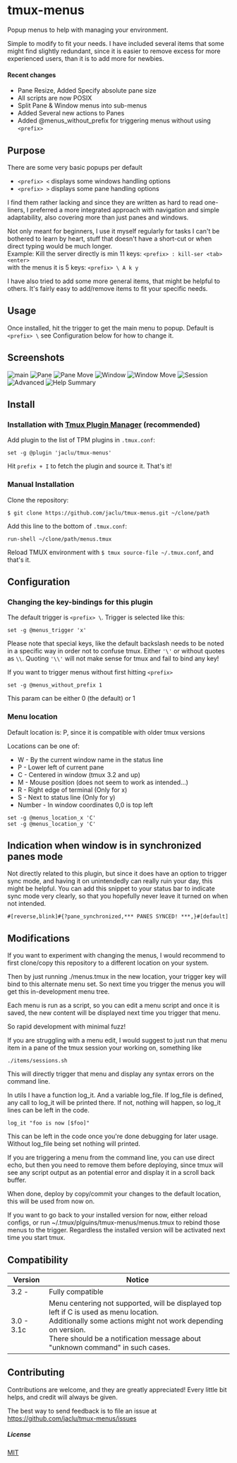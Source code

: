 # tmux-menus

Popup menus to help with managing your environment.

Simple to modify to fit your needs. I have included several items that some might find slightly redundant, since it is easier to remove excess for more experienced users, than it is to add more for newbies.

#### Recent changes

-   Pane Resize, Added Specify absolute pane size
-   All scripts are now POSIX
-   Split Pane & Window menus into sub-menus
-   Added Several new actions to Panes
-   Added @menus_without_prefix for triggering menus without using `<prefix>`

## Purpose

There are some very basic popups per default<br>

-   `<prefix> <` displays some windows handling options
-   `<prefix> >` displays some pane handling options

I find them rather lacking and since they are written as hard to read one-liners, I preferred a more integrated approach with navigation and simple adaptability, also covering more than just panes and windows.

Not only meant for beginners, I use it myself regularly for tasks I can't be bothered to learn by heart, stuff that doesn't have a short-cut or when direct typing would be much longer.<br>
Example: Kill the server directly is min 11 keys: `<prefix> : kill-ser <tab> <enter>` <br>
with the menus it is 5 keys: `<prefix> \ A k y ` <br>

I have also tried to add some more general items, that might be helpful to others. It's fairly easy to add/remove items to fit your specific needs.

## Usage

Once installed, hit the trigger to get the main menu to popup.
Default is `<prefix> \` see Configuration below for how to change it.

## Screenshots

![main](https://user-images.githubusercontent.com/5046648/160180597-408cc73e-1495-48ef-87f6-9890aebf7209.png)
![Pane](https://user-images.githubusercontent.com/5046648/160180873-d8f20bd6-f650-490e-a6d0-41f61198e3c3.png)
![Pane Move](https://user-images.githubusercontent.com/5046648/160180947-5490d40c-67be-4cc0-ba87-7f5f8aa1e951.png)
![Window](https://user-images.githubusercontent.com/5046648/160181041-d9e7be3f-8d47-46c1-972c-df3e2b325682.png)
![Window Move](https://user-images.githubusercontent.com/5046648/160181115-ed8db448-d0f2-4753-a90c-8045006f4a79.png)
![Session](https://user-images.githubusercontent.com/5046648/160181163-7917147d-89e7-4d75-945d-e2e7ef59b71d.png)
![Advanced](https://user-images.githubusercontent.com/5046648/160181219-e5f514ee-a874-4f18-ac12-34c12bf9f1c7.png)
![Help Summary](https://user-images.githubusercontent.com/5046648/160181272-26f4249f-6424-4ed2-9509-89e5dca7234f.png)

## Install

### Installation with [Tmux Plugin Manager](https://github.com/tmux-plugins/tpm) (recommended)

Add plugin to the list of TPM plugins in `.tmux.conf`:

    set -g @plugin 'jaclu/tmux-menus'

Hit `prefix + I` to fetch the plugin and source it. That's it!

### Manual Installation

Clone the repository:

    $ git clone https://github.com/jaclu/tmux-menus.git ~/clone/path

Add this line to the bottom of `.tmux.conf`:

    run-shell ~/clone/path/menus.tmux

Reload TMUX environment with `$ tmux source-file ~/.tmux.conf`, and that's it.

## Configuration

### Changing the key-bindings for this plugin

The default trigger is `<prefix> \`. Trigger is selected like this:

```
set -g @menus_trigger 'x'
```

Please note that special keys, like the default backslash needs to be noted in a specific way in order not to confuse tmux.
Either `'\'` or without quotes as `\\`. Quoting `'\\'` will not make sense for tmux and fail to bind any key!

If you want to trigger menus without first hitting `<prefix>`

```
set -g @menus_without_prefix 1
```

This param can be either 0 (the default) or 1

### Menu location

Default location is: P, since it is compatible with older tmux versions

Locations can be one of:

-   W - By the current window name in the status line
-   P - Lower left of current pane
-   C - Centered in window (tmux 3.2 and up)
-   M - Mouse position (does not seem to work as intended...)
-   R - Right edge of terminal (Only for x)
-   S - Next to status line (Only for y)
-   Number - In window coordinates 0,0 is top left

```tmux
set -g @menus_location_x 'C'
set -g @menus_location_y 'C'
```

## Indication when window is in synchronized panes mode

Not directly related to this plugin, but since it does have an option to trigger sync mode, and having it on unintendedly can really ruin your day, this might be helpful. You can add this snippet to your status bar to indicate sync mode very clearly, so that you hopefully never leave it turned on when not intended.

```
#[reverse,blink]#{?pane_synchronized,*** PANES SYNCED! ***,}#[default]
```

## Modifications

If you want to experiment with changing the menus, I would recommend to first clone/copy this repository to a different location on your system.

Then by just running ./menus.tmux in the new location, your trigger key will bind to this alternate menu set.
So next time you trigger the menus you will get this in-development menu tree.

Each menu is run as a script, so you can edit a menu script and once it is saved, the new content will be displayed next time you trigger that menu.

So rapid development with minimal fuzz!

If you are struggling with a menu edit, I would suggest to just run that menu item in a pane of the tmux session your working on, something like

```
./items/sessions.sh
```

This will directly trigger that menu and display any syntax errors on the command line.

In utils I have a function log_it. And a variable log_file. If log_file is defined, any call to log_it will be printed there. If not, nothing will happen, so log_it lines can be left in the code.

```
log_it "foo is now [$foo]"
```

This can be left in the code once you're done debugging for later usage. Without log_file being set nothing will printed.

If you are triggering a menu from the command line, you can use direct echo, but then you need to remove them before deploying, since tmux will see any script output as an potential error and display it in a scroll back buffer.

When done, deploy by copy/commit your changes to the default location, this will be used from now on.

If you want to go back to your installed version for now, either reload configs, or run ~/.tmux/plguins/tmux-menus/menus.tmux to rebind those menus to the trigger. Regardless the installed version will be activated next time you start tmux.

## Compatibility

| Version    | Notice                                                                                                                                                                                                                                        |
| ---------- | --------------------------------------------------------------------------------------------------------------------------------------------------------------------------------------------------------------------------------------------- |
| 3.2 -      | Fully compatible                                                                                                                                                                                                                              |
| 3.0 - 3.1c | Menu centering not supported, will be displayed top left if C is used as menu location. <br>Additionally some actions might not work depending on version. <br> There should be a notification message about "unknown command" in such cases. |

## Contributing

Contributions are welcome, and they are greatly appreciated! Every little bit helps, and credit will always be given.

The best way to send feedback is to file an issue at https://github.com/jaclu/tmux-menus/issues

##### License

[MIT](LICENSE.md)
